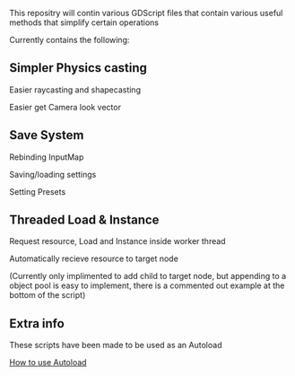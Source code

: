 This repositry will contin various GDScript files that contain various useful methods that simplify certain operations 

Currently contains the following:


Simpler Physics casting
-
Easier raycasting and shapecasting

Easier get Camera look vector


Save System
-
Rebinding InputMap

Saving/loading settings

Setting Presets


Threaded Load & Instance
-
Request resource, Load and Instance inside worker thread

Automatically recieve resource to target node

(Currently only implimented to add child to target node, but appending to a object pool is easy to implement, there is a commented out example at the bottom of the script)


Extra info
-
These scripts have been made to be used as an Autoload

[How to use Autoload](https://docs.godotengine.org/en/stable/tutorials/scripting/singletons_autoload.html)
